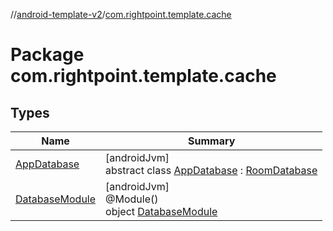 //[android-template-v2](../../index.md)/[com.rightpoint.template.cache](index.md)

# Package com.rightpoint.template.cache

## Types

| Name | Summary |
|---|---|
| [AppDatabase](-app-database/index.md) | [androidJvm]<br>abstract class [AppDatabase](-app-database/index.md) : [RoomDatabase](https://developer.android.com/reference/kotlin/androidx/room/RoomDatabase.html) |
| [DatabaseModule](-database-module/index.md) | [androidJvm]<br>@Module()<br>object [DatabaseModule](-database-module/index.md) |
